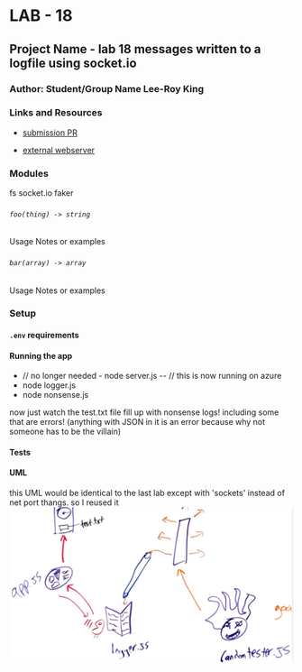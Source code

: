 # LAB - 18

## Project Name - lab 18 messages written to a logfile using socket.io

### Author: Student/Group Name Lee-Roy King

### Links and Resources
* [submission PR](https://github.com/leeroywking-401-advanced-javascript/lab18/pull/2)

* [external webserver](https://lab19.azurewebsites.net)

### Modules

fs 
socket.io
faker 


###### `foo(thing) -> string`
Usage Notes or examples

###### `bar(array) -> array`
Usage Notes or examples

### Setup
#### `.env` requirements

#### Running the app
* // no longer needed - node server.js -- // this is now running on azure
* node logger.js
* node nonsense.js

now just watch the test.txt file fill up with nonsense logs! including some that are errors! (anything with JSON in it is an error because why not someone has to be the villain)

#### Tests


#### UML
this UML would be identical to the last lab except with 'sockets' instead of net port thangs. so I reused it
![img](./uml.png)